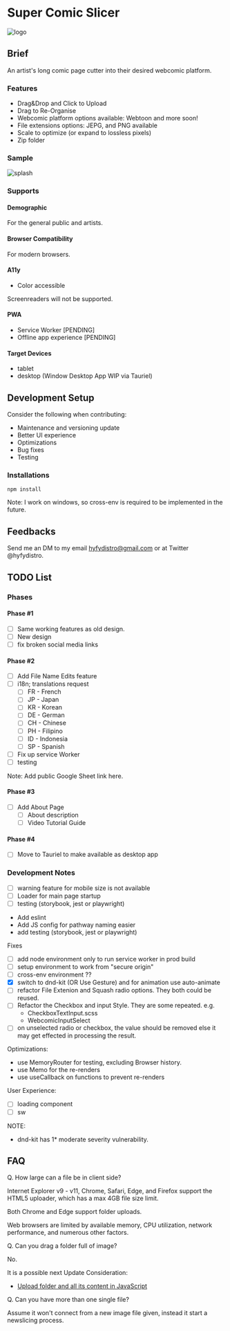 # Super Comic Slicer
![logo](https://github.com/hyfydistro/super-comic-slicer/assets/24542308/7f4d2581-2588-4c63-a8b2-b989ebe14866)

## Brief
An artist's long comic page cutter into their desired webcomic platform.

### Features
- Drag&Drop and Click to Upload
- Drag to Re-Organise
- Webcomic platform options available: Webtoon and more soon!
- File extensions options: JEPG, and PNG available
- Scale to optimize (or expand to lossless pixels)
- Zip folder

### Sample
![splash](https://github.com/hyfydistro/super-comic-slicer/assets/24542308/385d507e-31c4-46a1-8f9a-52a2154631b7)

### Supports
#### Demographic
For the general public and artists.

#### Browser Compatibility
For modern browsers.

#### A11y
- Color accessible

Screenreaders will not be supported.

#### PWA
- Service Worker [PENDING]
- Offline app experience [PENDING]

#### Target Devices
- tablet
- desktop (Window Desktop App WIP via Tauriel)

## Development Setup
Consider the following when contributing:
- Maintenance and versioning update
- Better UI experience
- Optimizations
- Bug fixes
- Testing

### Installations

```
npm install
```

Note: I work on windows, so cross-env is required to be implemented in the future.

## Feedbacks
Send me an DM to my email hyfydistro@gmail.com or at Twitter @hyfydistro.

## TODO List

### Phases

#### Phase #1
- [ ] Same working features as old design.
- [ ] New design
- [ ] fix broken social media links

#### Phase #2
- [ ] Add File Name Edits feature
- [ ] i18n; translations request
  - [ ] FR - French
  - [ ] JP - Japan
  - [ ] KR - Korean
  - [ ] DE - German
  - [ ] CH - Chinese
  - [ ] PH - Filipino
  - [ ] ID - Indonesia
  - [ ] SP - Spanish
- [ ] Fix up service Worker
- [ ] testing

Note: Add public Google Sheet link here.

#### Phase #3
- [ ] Add About Page
  - [ ] About description
  - [ ] Video Tutorial Guide

#### Phase #4
- [ ] Move to Tauriel to make available as desktop app

### Development Notes
- [ ] warning feature for mobile size is not available
- [ ] Loader for main page startup
- [ ] testing (storybook, jest or playwright)

- Add eslint
- Add JS config for pathway naming easier
- add testing (storybook, jest or playwright)

Fixes
- [ ] add node environment only to run service worker in prod build
- [ ] setup environment to work from "secure origin"
- [ ] cross-env environment ??
- [x] switch to dnd-kit (OR Use Gesture) and for animation use auto-animate
- [ ] refactor File Extenion and Squash radio options. They both could be reused.
- [ ] Refactor the Checkbox and input Style. They are some repeated.
e.g.
  - CheckboxTextInput.scss
  - WebcomicInputSelect
- [ ] on unselected radio or checkbox, the value should be removed else it may get effected in processing the result.

Optimizations:
- use MemoryRouter for testing, excluding Browser history.
- use Memo for the re-renders
- use useCallback on functions to prevent re-renders

User Experience:
- [ ] loading component
- [ ] sw

NOTE:
- dnd-kit has 1* moderate severity vulnerability.

## FAQ
Q. How large can a file be in client side?

Internet Explorer v9 - v11, Chrome, Safari, Edge, and Firefox support the HTML5 uploader, which has a max 4GB file size limit.

Both Chrome and Edge support folder uploads.

Web browsers are limited by available memory, CPU utilization, network performance, and numerous other factors.

Q. Can you drag a folder full of image?

No.

It is a possible next Update Consideration:

- [Upload folder and all its content in JavaScript](https://stackoverflow.com/questions/42239663/upload-folder-and-all-its-content-in-javascript)

Q. Can you have more than one single file?

Assume it won't connect from a new image file given, instead it start a newslicing process.

